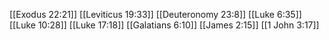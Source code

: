 [[Exodus 22:21]]
[[Leviticus 19:33]]
[[Deuteronomy 23:8]]
[[Luke 6:35]]
[[Luke 10:28]]
[[Luke 17:18]]
[[Galatians 6:10]]
[[James 2:15]]
[[1 John 3:17]]
